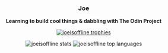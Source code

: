 <h3 align="center">Joe</h3>

<p align="center">
  <b>Learning to build cool things & dabbling with The Odin Project</b><br>
</p>

<p align="center">
  <a href="https://github.com/ryo-ma/github-profile-trophy">
    <img src="https://github-profile-trophy.vercel.app/?username=joeisoffline&theme=darkhub" alt="joeisoffline trophies" />
  </a>
</p>

<p align="center">
  <img src="https://github-readme-stats.vercel.app/api?username=joeisoffline&show_icons=true&locale=en&theme=dark" alt="joeisoffline stats" />
  <img src="https://github-readme-stats.vercel.app/api/top-langs?username=joeisoffline&show_icons=true&locale=en&layout=compact&theme=dark" alt="joeisoffline top languages" />
</p>
